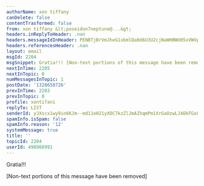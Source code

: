 ```yaml
---
authorName: xon tiffany
canDelete: false
contentTrasformed: false
from: xon tiffany &lt;poseidon7neptune@...&gt;
headers.inReplyToHeader: .nan
headers.messageIdInHeader: PENBTjBrVmJheG1xbmlQa0d6U3U2cjNaWHBWU05xVWVpTG8rS3o5WkVZWVZXQU5XeDd2QUBtYWlsLmdtYWlsLmNvbT4=
headers.referencesHeader: .nan
layout: email
msgId: 2204
msgSnippet: Gratia!!! [Non-text portions of this message have been removed]
nextInTime: 2205
nextInTopic: 0
numMessagesInTopic: 1
postDate: '1328658726'
prevInTime: 2203
prevInTopic: 0
profile: xontifani
replyTo: LIST
senderId: yJXscx1wy9in6KJm--md11eH21yXOC7kzZlJmAIhqmPm1XrGaOzwLJ4OkFGxQgfZt0IuSVmrZG8AetTRQESiKYvKGW9z_lxGYBBSHte1tA
spamInfo.isSpam: false
spamInfo.reason: '12'
systemMessage: true
title: ''
topicId: 2204
userId: 498966991
---
```


Gratia!!!


[Non-text portions of this message have been removed]


